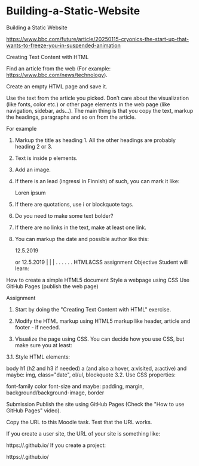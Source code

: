 # Building-a-Static-Website
Building a Static Website

https://www.bbc.com/future/article/20250115-cryonics-the-start-up-that-wants-to-freeze-you-in-suspended-animation


Creating Text Content with HTML

Find an article from the web (For example: https://www.bbc.com/news/technology).

Create an empty HTML page and save it.

Use the text from the article you picked. Don’t care about the visualization (like fonts, color etc.) or other page elements in the web page (like navigation, sidebar, ads...). The main thing is that you copy the text, markup the headings, paragraphs and so on from the article.

For example

1. Markup the title as heading 1. All the other headings are probably heading 2 or 3.

2. Text is inside p elements.

3. Add an image.

4. If there is an lead (ingressi in Finnish) of such, you can mark it like: <p class="lead">Loren ipsum</p>

5. If there are quotations, use i or blockquote tags.

6. Do you need to make some text bolder?

7. If there are no links in the text, make at least one link.

8. You can markup the date and possible author like this: <p class="date">12.5.2019</p> or <span class="date">12.5.2019</span>
|
|
|
.
.
.
.
.
.
HTML&CSS assignment
Objective
Student will learn:

How to create a simple HTML5 document 
Style a webpage using CSS
Use GitHub Pages (publish the web page)


Assignment
1. Start by doing the "Creating Text Content with HTML" exercise. 

2. Modify the HTML markup using HTML5 markup like header, article and footer - if needed. 

3. Visualize the page using CSS. You can decide how you use CSS, but make sure you at least:

3.1. Style HTML elements:

body
h1 (h2 and h3 if needed)
a (and also a:hover, a:visited, a:active)
and maybe: img, class="date", ol/ul, blockquote
3.2. Use CSS properties:

font-family
color
font-size
and maybe: padding, margin, background/background-image, border


Submission
Publish the site using GitHub Pages (Check the "How to use GitHub Pages" video). 

Copy the URL to this Moodle task. Test that the URL works.

If you create a user site, the URL of your site is something like:

https://<your-username>.github.io/
If you create a project:

https://<your-username>.github.io/<project-name>
